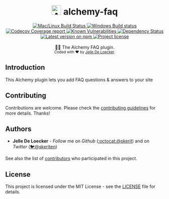 <h1 align="center">
  <img src="https://protoblast.develry.be/media/static/alchemy-small.png" width=30 alt="Alchemy logo"/>
  <b>alchemy-faq</b>
</h1>
<div align="center">
  <!-- CI - TravisCI -->
  <a href="https://travis-ci.org/skerit/alchemy-faq">
    <img src="https://img.shields.io/travis/skerit/alchemy-faq/master.svg?label=Mac%20OSX%20%26%20Linux" alt="Mac/Linux Build Status" />
  </a>

  <!-- CI - AppVeyor -->
  <a href="https://ci.appveyor.com/project/skerit/alchemy-faq">
    <img src="https://img.shields.io/appveyor/ci/skerit/alchemy-faq/master.svg?label=Windows" alt="Windows Build status" />
  </a>

  <!-- Coverage - Codecov -->
  <a href="https://codecov.io/gh/skerit/alchemy-faq">
    <img src="https://img.shields.io/codecov/c/github/skerit/alchemy-faq/master.svg" alt="Codecov Coverage report" />
  </a>

  <!-- DM - Snyk -->
  <a href="https://snyk.io/test/github/skerit/alchemy-faq?targetFile=package.json">
    <img src="https://snyk.io/test/github/skerit/alchemy-faq/badge.svg?targetFile=package.json" alt="Known Vulnerabilities" />
  </a>

  <!-- DM - David -->
  <a href="https://david-dm.org/skerit/alchemy-faq">
    <img src="https://david-dm.org/skerit/alchemy-faq/status.svg" alt="Dependency Status" />
  </a>
</div>

<div align="center">
  <!-- Version - npm -->
  <a href="https://www.npmjs.com/package/alchemy-faq">
    <img src="https://img.shields.io/npm/v/alchemy-faq.svg" alt="Latest version on npm" />
  </a>

  <!-- License - MIT -->
  <a href="https://github.com/skerit/alchemy-faq#license">
    <img src="https://img.shields.io/github/license/skerit/alchemy-faq.svg" alt="Project license" />
  </a>
</div>
<br>
<div align="center">
  🙋🏼 The Alchemy FAQ plugin.
</div>
<div align="center">
  <sub>
    Coded with ❤️ by <a href="#authors">Jelle De Loecker</a>.
  </sub>
</div>


## Introduction

This Alchemy plugin lets you add FAQ questions & answers to your site

## Contributing
Contributions are welcome.
Please check the [contributing guidelines](.github/contributing.md) for more details. Thanks!

## Authors
- **Jelle De Loecker** -  *Follow* me on *Github* ([:octocat:@skerit](https://github.com/skerit)) and on  *Twitter* ([🐦@skeriten](http://twitter.com/intent/user?screen_name=skeriten))

See also the list of [contributors](https://github.com/skerit/alchemy-faq/contributors) who participated in this project.

## License
This project is licensed under the MIT License - see the [LICENSE](https://github.com/skerit/alchemy-faq/LICENSE) file for details.
